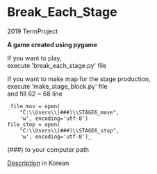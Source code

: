 # Break_Each_Stage  
2019 TermProject  
  
**A game created using pygame**  
  
If you want to play,  
execute 'break_each_stage.py' file  
  
If you want to make map for the stage production,  
execute 'make_stage_block.py' file  
and fill 62 ~ 68 line  
```  
_file_mov = open(
    "C:\\Users\\(###)\\STAGE6_move",
    'w', encoding='utf-8')
file_stop = open(
    "C:\\Users\\(###)\\STAGE6_stop",
    'w', encoding='utf-8')_
```
  
(###) to your computer path  

[Description](https://blog.naver.com/kke3436/222902723812)
in Korean
